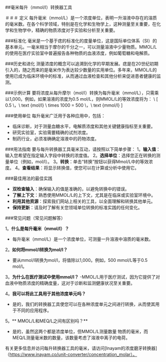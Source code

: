 ##毫米每升（mmol/l）转换器工具

＃＃＃ 定义
每升毫米（mmol/L）是一个浓度单位，表明一升溶液中存在的溶质的毫米数。在各个科学领域，特别是在化学和生物学上，这种测量至关重要，在化学和生物学中，精确的物质浓度对于实验和分析至关重要。

###标准化
毫米是一个基于痣的标准化的度量单位，这是国际单位体系（SI）的基本单元。一毫米相当于摩尔的千分之一，可以测量溶液中少量物质。MMOL/L的使用在医疗实验室中普遍报告各种物质的血液浓度，例如葡萄糖和电解质。

###历史和进化
测量浓度的概念可以追溯到化学的早期发展。痣是在20世纪初期引入的，随之而来的是毫米作为表达较少数量的实用单位。多年来，MMOL/L的使用已成为临床环境中的标准，从而通过血液检查和其他分析来促进患者健康的监测。

###示例计算
要将浓度从每升摩尔（mol/l）转换为每升毫米（mmol/L），只需乘以1,000。例如，如果溶液的浓度为0.5 mol/L，则MMOL/L的等效浓度将为：
\ [
0.5 \，\ text {mol/l} \ times 1000 = 500 \，\ text {mmol/l}
\]

###使用单位
每升毫米广泛用于各种应用中，包括：
- 临床诊断，对于测量血糖水平，电解质浓度和其他关键健康指标至关重要。
- 研究实验室，实验需要精确的试剂浓度。
- 制药行业，必须准确确定溶液中的药物浓度。

###用法指南
要与每升转换器工具毫米互动，请按照以下简单步骤：
1。**输入值**：输入您希望在指定输入字段中转换的浓度值。
2。**选择单位**：选择您正在转换的测量单位（例如，mol/l）。
3。**转换**：单击“转换”按钮以获得Mmol/L中的等效浓度。
4。**查看结果**：将显示转换值，使您可以在计算或分析中使用它。

###最佳用法的最佳实践
-  **双检查输入**：确保输入的值是准确的，以避免转换中的错误。
-  **了解上下文**：熟悉使用MMOL/L的上下文，尤其是在临床或实验室环境中。
-  **利用其他资源**：探索我们网站上相关的工具，以全面理解和转换其他单元。
-  **保持更新**：请及时了解有关您领域单位转换的标准实践的任何变化。

###常见问题（常见问题解答）

1。**什么是每升毫米（mmol/l）？**
- 每升毫米（mmol/L）是一个浓度单位，可测量一升溶液中溶质的毫米数。

2。**如何将mmol/l转换为mol/l？**
- 要从mmol/l转换为mol/l，将值除以1,000。例如，500 mmol/L等于0.5 mol/l。

3。**为什么在医疗测试中使用mmol/l？**
-MMOL/L用于医疗测试，因为它提供了对血液中物质浓度的精确度量，这对于诊断和监测健康状况至关重要。

4。**我可以将此工具用于其他浓度单元吗？**
- 是的，我们的转换器工具使您可以在各种浓度单元之间进行转换，从而使其用于不同的应用程序。

5。** MMOL/L和MEQ/L之间有区别吗？**
- 是的，虽然这两个都是浓度单位，但MMOL/L测量数量 物质的毫米，而MEQ/L测量毫米数的数量，该数量考虑了溶液中离子的电荷。

有关更多信息并访问每升转换器工具的毫米，请访问[Inayam的浓度磨牙转换器]（https://www.inayam.co/unit-converter/concentration_molar）。